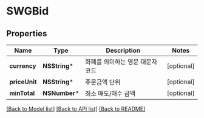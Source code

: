 # SWGBid

## Properties
Name | Type | Description | Notes
------------ | ------------- | ------------- | -------------
**currency** | **NSString*** | 화폐를 의미하는 영문 대문자 코드 | [optional] 
**priceUnit** | **NSString*** | 주문금액 단위 | [optional] 
**minTotal** | **NSNumber*** | 최소 매도/매수 금액 | [optional] 

[[Back to Model list]](../README.md#documentation-for-models) [[Back to API list]](../README.md#documentation-for-api-endpoints) [[Back to README]](../README.md)


